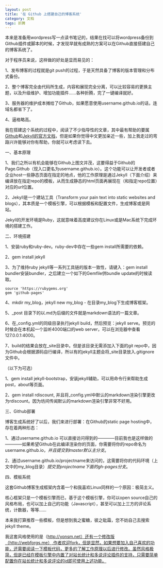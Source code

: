 ```yaml
---
layout: post
title: '在 Github 上搭建自己的博客系统'
category: 文档
tags: 折腾
---
```



本来是准备用wordpress写一点读书笔记的，结果在找可以将wordpress备份到Github插件或脚本的时候，才发现早就有成熟的方案可以在Github直接搭建自己的博客系统了。

对于程序员来说，这样做的好处是显而易见的：

1、发布博客的过程就是git push的过程，于是天然具备了博客的版本管理和分布式备份。

2、整个博客完全由代码所生成，内容和展现完全分离，可以比较容易的更换主题，以及升级维护、增加功能插件……各种折腾，完了一键编译就好。

3、服务器的维护成本摊给了Github，如果愿意使用username.github.io的话，连域名都省下了。

4、逼格略高。

我在搭建这个系统的过程中，阅读了不少指导性的文章，其中最有帮助的要属[Github](http://help.github.com/categories/20/articles/)和[Jekyll的官方文档](http://jekyllrb.com/docs/home/)，但是如果你觉得中文更加亲近一些，加上我走过的弯路兴许能够对你有帮助，你就可以考虑读下去。



一、基本原理

1、我们之所以有机会能够在Github上图文并茂，这要得益于Github的Page.Github（现入口更名为username.github.io）。这个功能可以让开发者或者企业host一些静态页面在指定的地点，他的工作原理是通过Jekyll（下面介绍）来编译放在指定repo的模板，从而生成静态的html页面再展现在（和指定repo位置）对应的url位置。

2、Jekyll是一个建站工具（Transform your pain text into static websites and blogs），其本质是一个模板引擎，可以根据模板和配置文件，生成博客或是网站。
    
Jekyll的开发环境是Ruby，这就意味着高度建议你在Linux或是Mac系统下完成环境的搭建工作。


二、环境搭建

1、安装ruby和ruby-dev。ruby-dev中存在一些gem install所需要的依赖。

2、gem install jekyll

3、为了维持ruby jekyll等一系列工具链的版本一致性，请键入：gem install bundler安装bundler，之后建立一个如下的Gemfile供bundle update的时候读取。


    source 'https://rubygems.org'
    gem 'github-pages'


4、mkdir my_blog，jekyll new my_blog - 在目录my_blog下生成博客框架。

5、_post 目录下的以.md为后缀的文件就是markdown语法的一篇文章。

6、在_config.yml的同级目录执行jekyll build，然后预览：jekyll serve。预览的时候会在本机起一个监听4000端口的web server，可以在浏览器中查看127.0.0.1:4000。

7、build的结果会放在_site目录中。但是该目录无需添加入下面的git repo中，因为Github会根据源码自行编译，所以有的jekyll主题会将_site目录放入.gitignore文件中。

（以下为可选）

1、gem install jekyll-bootstrap，安装jekyll辅助，可以用命令行来帮助生成post，about等页面。

2、gem install rdiscount, 并且将_config.yml中默认的markdown渲染引擎更改为rdiscount。因为坊间传闻默认的markdown渲染引擎非常不好用。


三、Github部署 

博客生成系统好了以后，我们来进行部署：在Github的static page hosting中，存在着两种形态：

1、通过username.github.io 可以直接访问得到的————目前我也是这样做的————如果希望Github在此编译渲染你的页面，你需要将你的repo命名为username.github.io，*并且提交到master默认主分支*。

2、通过username.github.io/projectname来访问的，这需要将你的代码环境（上文中的my_blog目录）*提交至projectname下面的gh-pages分支*。


四、模板系统

这套Github博客生成框架内含着一个和我喜欢Linux同样的一个原因：极简主义。

核心框架只是一个模板引擎而已，基于这个模板引擎，你可以open source自己的风格布局，也可以加上自己的功能（Javascript），甚至可以加上三方的评论系统，计数器，等等……


本来我打算推荐一些模板，但是想到我之蜜糖，彼之砒霜，您不妨自己去搜索jekyll theme。


我这套风格使用的是（http://yonsm.net）还有一个修改版（http://webforgs.me）,作者欢迎fork，但是显然，如果想要加入自己喜欢的功能，还需要阅读一下模板代码，更多的了解工作原理以后进行修改。虽然风格极简，但是已经在模板引擎中内置了对站长统计和多说评论插件的支持，只需要简单配置你在站长统计和多说评论的id即可使用上述功能。


